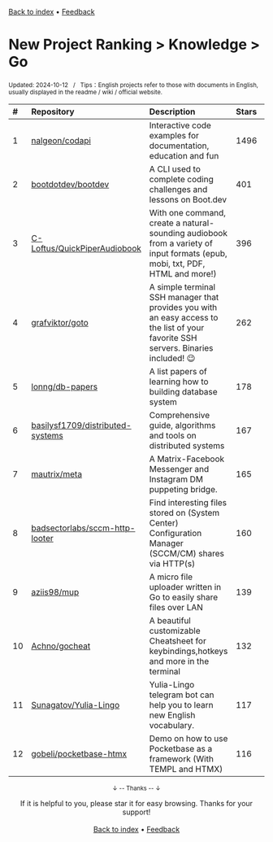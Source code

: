 <a href="https://github.com/GrowingGit/GitHub-English-Top-Charts#github-english-top-charts">Back to index</a> • <a href="/content/docs/feedback.md">Feedback</a>

# New Project Ranking > Knowledge > Go
<sub>Updated: 2024-10-12&nbsp;&nbsp;&nbsp;/&nbsp;&nbsp;&nbsp;Tips：English projects refer to those with documents in English, usually displayed in the readme / wiki / official website.</sub>

|#|Repository|Description|Stars|Updated|Created|
|:-|:-|:-|:-|:-|:-|
|1|[nalgeon/codapi](https://github.com/nalgeon/codapi)|Interactive code examples for documentation, education and fun|1496|2024-10-08|2023-11-24|
|2|[bootdotdev/bootdev](https://github.com/bootdotdev/bootdev)|A CLI used to complete coding challenges and lessons on Boot.dev|401|2024-09-24|2024-04-04|
|3|[C-Loftus/QuickPiperAudiobook](https://github.com/C-Loftus/QuickPiperAudiobook)|With one command, create a natural-sounding audiobook from a variety of input formats (epub, mobi, txt, PDF, HTML and more!)|396|2024-10-09|2024-07-27|
|4|[grafviktor/goto](https://github.com/grafviktor/goto)|A simple terminal SSH manager that provides you with an easy access to the list of your favorite SSH servers. Binaries included! 😉|262|2024-10-09|2023-10-18|
|5|[lonng/db-papers](https://github.com/lonng/db-papers)|A list papers of learning how to building database system|178|2024-10-08|2024-05-11|
|6|[basilysf1709/distributed-systems](https://github.com/basilysf1709/distributed-systems)|Comprehensive guide, algorithms and tools on distributed systems|167|2024-08-29|2024-07-23|
|7|[mautrix/meta](https://github.com/mautrix/meta)|A Matrix-Facebook Messenger and Instagram DM puppeting bridge.|165|2024-10-11|2024-01-16|
|8|[badsectorlabs/sccm-http-looter](https://github.com/badsectorlabs/sccm-http-looter)|Find interesting files stored on (System Center) Configuration Manager (SCCM/CM) shares via HTTP(s)|160|2024-09-30|2024-08-11|
|9|[aziis98/mup](https://github.com/aziis98/mup)|A micro file uploader written in Go to easily share files over LAN|139|2024-10-07|2024-08-25|
|10|[Achno/gocheat](https://github.com/Achno/gocheat)|A beautiful customizable Cheatsheet for keybindings,hotkeys and more in the terminal |132|2024-09-10|2024-08-21|
|11|[Sunagatov/Yulia-Lingo](https://github.com/Sunagatov/Yulia-Lingo)|Yulia-Lingo telegram bot can help you to learn new English vocabulary. |117|2024-07-13|2023-10-24|
|12|[gobeli/pocketbase-htmx](https://github.com/gobeli/pocketbase-htmx)|Demo on how to use Pocketbase as a framework (With TEMPL and HTMX)|116|2024-04-20|2024-01-31|

<div align="center">
    <p><sub>↓ -- Thanks -- ↓</sub></p>
    If it is helpful to you, please star it for easy browsing. Thanks for your support!
</div>

<br/>

<div align="center"><a href="https://github.com/GrowingGit/GitHub-English-Top-Charts#github-english-top-charts">Back to index</a> • <a href="/content/docs/feedback.md">Feedback</a></div>

